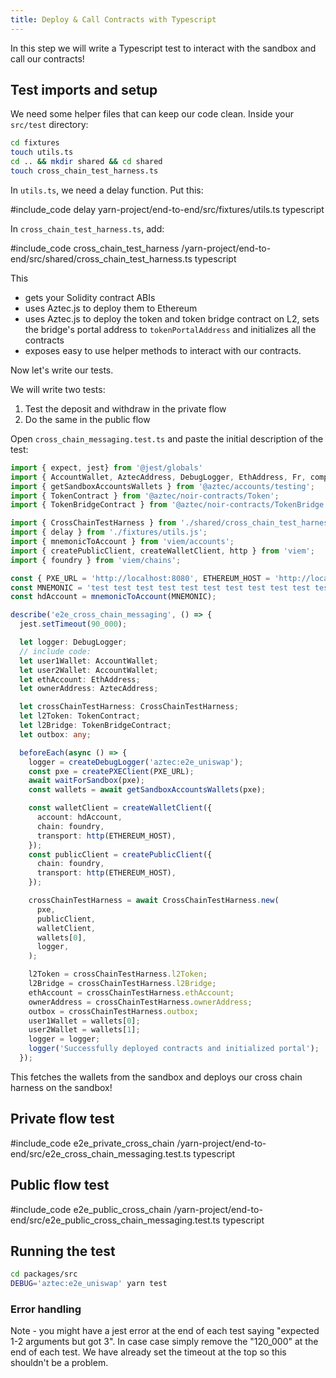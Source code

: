 ```yaml
---
title: Deploy & Call Contracts with Typescript
---
```


In this step we will write a Typescript test to interact with the sandbox and call our contracts!

## Test imports and setup

We need some helper files that can keep our code clean. Inside your `src/test` directory:

```bash
cd fixtures
touch utils.ts
cd .. && mkdir shared && cd shared
touch cross_chain_test_harness.ts
```

In `utils.ts`, we need a delay function. Put this:

#include_code delay yarn-project/end-to-end/src/fixtures/utils.ts typescript

In `cross_chain_test_harness.ts`, add:

#include_code cross_chain_test_harness /yarn-project/end-to-end/src/shared/cross_chain_test_harness.ts typescript

This

- gets your Solidity contract ABIs
- uses Aztec.js to deploy them to Ethereum
- uses Aztec.js to deploy the token and token bridge contract on L2, sets the bridge's portal address to `tokenPortalAddress` and initializes all the contracts
- exposes easy to use helper methods to interact with our contracts.

Now let's write our tests.

We will write two tests:

1. Test the deposit and withdraw in the private flow
2. Do the same in the public flow

Open `cross_chain_messaging.test.ts` and paste the initial description of the test:

```typescript
import { expect, jest} from '@jest/globals'
import { AccountWallet, AztecAddress, DebugLogger, EthAddress, Fr, computeAuthWitMessageHash, createDebugLogger, createPXEClient, waitForSandbox } from '@aztec/aztec.js';
import { getSandboxAccountsWallets } from '@aztec/accounts/testing';
import { TokenContract } from '@aztec/noir-contracts/Token';
import { TokenBridgeContract } from '@aztec/noir-contracts/TokenBridge';

import { CrossChainTestHarness } from './shared/cross_chain_test_harness.js';
import { delay } from './fixtures/utils.js';
import { mnemonicToAccount } from 'viem/accounts';
import { createPublicClient, createWalletClient, http } from 'viem';
import { foundry } from 'viem/chains';

const { PXE_URL = 'http://localhost:8080', ETHEREUM_HOST = 'http://localhost:8545' } = process.env;
const MNEMONIC = 'test test test test test test test test test test test junk';
const hdAccount = mnemonicToAccount(MNEMONIC);

describe('e2e_cross_chain_messaging', () => {
  jest.setTimeout(90_000);

  let logger: DebugLogger;
  // include code:
  let user1Wallet: AccountWallet;
  let user2Wallet: AccountWallet;
  let ethAccount: EthAddress;
  let ownerAddress: AztecAddress;

  let crossChainTestHarness: CrossChainTestHarness;
  let l2Token: TokenContract;
  let l2Bridge: TokenBridgeContract;
  let outbox: any;

  beforeEach(async () => {
    logger = createDebugLogger('aztec:e2e_uniswap');
    const pxe = createPXEClient(PXE_URL);
    await waitForSandbox(pxe);
    const wallets = await getSandboxAccountsWallets(pxe);

    const walletClient = createWalletClient({
      account: hdAccount,
      chain: foundry,
      transport: http(ETHEREUM_HOST),
    });
    const publicClient = createPublicClient({
      chain: foundry,
      transport: http(ETHEREUM_HOST),
    });

    crossChainTestHarness = await CrossChainTestHarness.new(
      pxe,
      publicClient,
      walletClient,
      wallets[0],
      logger,
    );

    l2Token = crossChainTestHarness.l2Token;
    l2Bridge = crossChainTestHarness.l2Bridge;
    ethAccount = crossChainTestHarness.ethAccount;
    ownerAddress = crossChainTestHarness.ownerAddress;
    outbox = crossChainTestHarness.outbox;
    user1Wallet = wallets[0];
    user2Wallet = wallets[1];
    logger = logger;
    logger('Successfully deployed contracts and initialized portal');
  });
```

This fetches the wallets from the sandbox and deploys our cross chain harness on the sandbox!

## Private flow test

#include_code e2e_private_cross_chain /yarn-project/end-to-end/src/e2e_cross_chain_messaging.test.ts typescript

## Public flow test

#include_code e2e_public_cross_chain /yarn-project/end-to-end/src/e2e_public_cross_chain_messaging.test.ts typescript

## Running the test

```bash
cd packages/src
DEBUG='aztec:e2e_uniswap' yarn test
```

### Error handling

Note - you might have a jest error at the end of each test saying "expected 1-2 arguments but got 3". In case case simply remove the "120_000" at the end of each test. We have already set the timeout at the top so this shouldn't be a problem.
